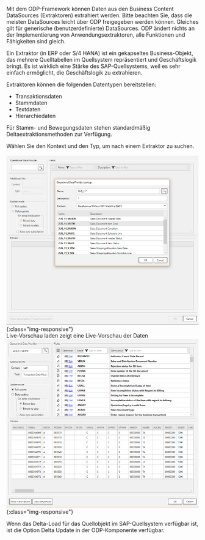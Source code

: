 Mit dem ODP-Framework können Daten aus den Business Content DataSources (Extraktoren) extrahiert werden. 
Bitte beachten Sie, dass die meisten DataSources leicht über ODP freigegeben werden können. 
Gleiches gilt für generische (benutzerdefinierte) DataSources. ODP ändert nichts an der Implementierung von Anwendungsextraktoren, alle Funktionen und Fähigkeiten sind gleich. 

Ein Extraktor (in ERP oder S/4 HANA) ist ein gekapseltes Business-Objekt, das mehrere Quelltabellen im Quellsystem repräsentiert und Geschäftslogik bringt. Es ist wirklich eine Stärke des SAP-Quellsystems, weil es sehr einfach ermöglicht, die Geschäftslogik zu extrahieren. 

Extraktoren können die folgenden Datentypen bereitstellen:
- Transaktionsdaten
- Stammdaten
- Textdaten
- Hierarchiedaten

Für Stamm- und Bewegungsdaten stehen standardmäßig Deltaextraktionsmethoden zur Verfügung. 

Wählen Sie den Kontext und den Typ, um nach einem Extraktor zu suchen. <br/>
<br/>
![Datenquelle Verkaufsbeleg Positionsdaten (2LIS_11_VAITM)](/img/content/odp/odp-datasource-2lis-11-vaitm-01.png){:class="img-responsive"}
<br/>
Live-Vorschau laden zeigt eine Live-Vorschau der Daten <br/>
![Vorschau der Datenquelle](/img/content/odp/odp-datasource-2lis-11-vaitm-02-preview.png){:class="img-responsive"}

Wenn das Delta-Load für das Quellobjekt im SAP-Quellsystem verfügbar ist, ist die Option Delta Update in der ODP-Komponente verfügbar. 
